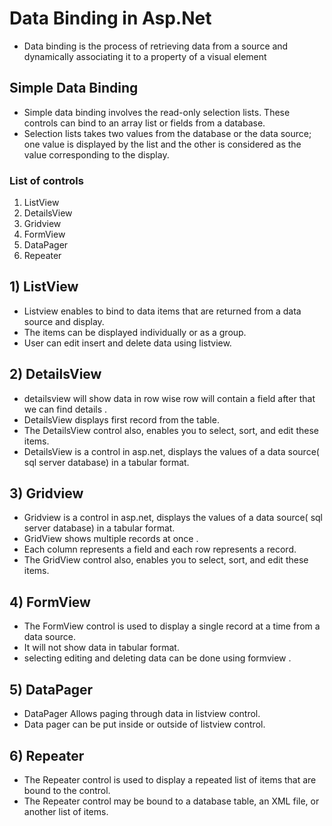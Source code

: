 # Data Binding  in Asp.Net 
* Data binding is the process of retrieving data from a source and dynamically associating it to a property of a visual element
## Simple Data Binding
* Simple data binding involves the read-only selection lists. These controls can bind to an array list or fields from a database.
* Selection lists takes two values from the database or the data source; one value is displayed by the list and the other is considered as the value corresponding to the display.
### List of controls
1) ListView
2) DetailsView
3) Gridview
4) FormView
5) DataPager
6) Repeater

## 1) ListView
   * Listview enables to bind to data items that are returned from a data source and display.
   * The items can be displayed individually or as a group.
   * User can edit insert and delete data using listview.

## 2) DetailsView   
   
   * detailsview will show data in row wise row will contain a field after that we can find details .
   * DetailsView displays first record from the table.
   * The DetailsView control also, enables you to select, sort, and edit these items.
   * DetailsView is a control in asp.net, displays the values of a data source( sql server database) in a tabular format.

## 3) Gridview
   * Gridview is a control in asp.net, displays the values of a data source( sql server database) in a tabular format.
   * GridView shows multiple records at once .
   * Each column represents  a field and each row represents a record. 
   * The GridView control also, enables you to select, sort, and edit these items.

## 4) FormView
   * The FormView control is used to display a single record at a time from a data source.
   * It will not show data in tabular format.
   * selecting editing and deleting data can be done using formview .

## 5) DataPager
   * DataPager Allows paging through data in listview control.
   * Data pager can be put inside or outside of listview control.

## 6) Repeater
   * The Repeater control is used to display a repeated list of items that are bound to the control. 
   * The Repeater control may be bound to a database table, an XML file, or another list of items.
     
